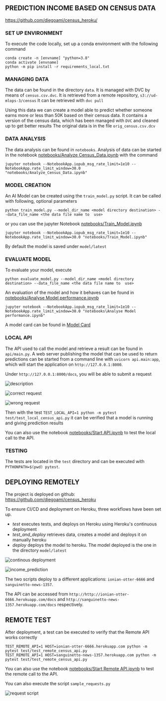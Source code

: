 ## PREDICTION INCOME BASED ON CENSUS DATA

https://github.com/diegoami/census_heroku/

### SET UP ENVIRONMENT
To execute the code locally, set up a conda environment with the following command

```
conda create -n [envname] "python=3.8" 
conda activate [envname]
python -m pip install -r requirements_local.txt
```

### MANAGING DATA

The data can be found in the directory `data`. It is managed with DVC by means of `census.csv.dvc`.
It is retrieved from a remote repository, `s3://ud-mlops-3/census`
It can be retrieved with `dvc pull`

Using this data we can create a model able to predict whether someone earns more or less than 50K based on their census data.
It contains a version of the census data, which has been managed with `DVC` and cleaned up to get better results
The original data is in the file `orig_census.csv.dcv`

### DATA ANALYSIS

The data analysis can be found in `notebooks`.
Analysis of data can be started in the notebook [notebooks/Analyze Census_Data.ipynb](notebooks/Analyze_Census_Data.ipynb) with the command

```
jupyter notebook --NotebookApp.iopub_msg_rate_limit=1e10 --NotebookApp.rate_limit_window=30.0 "notebooks/Analyze_Census_Data.ipynb"
```

### MODEL CREATION

An AI Model can be created using the `train_model.py` script. It can be called with following, optional parameters

```
python train_model.py --model_dir_name <model directory destination> --data_file_name <the data file name to  use>
```


or you can use the jupyter Notebook  [notebooks/Train_Model.ipynb](notebooks/Train_Model.ipynb)

```
jupyter notebook --NotebookApp.iopub_msg_rate_limit=1e10 --NotebookApp.rate_limit_window=30.0 "notebooks/Train_Model.ipynb"
```

By default the model is saved under `model/latest`

### EVALUATE MODEL

To evaluate your model, execute

```
python evaluate_model.py --model_dir_name <model directory destination> --data_file_name <the data file name to  use>
```

An evaluation of the model and how it behaves can be found in [notebooks/Analyse Model performance.ipynb](notebooks/Analyse_Model_performance.ipynb)

```
jupyter notebook --NotebookApp.iopub_msg_rate_limit=1e10 --NotebookApp.rate_limit_window=30.0 "notebooks\Analyse Model performance.ipynb"
```

A model card can be found in [Model Card](model_card.md)

### LOCAL API



The API used to call the model and retrieve a result can be found in `api/main.py`.
A web server publishing the model that can be used to return predictions can be started from a command line with `uvicorn api.main:app`,  
which will start the application on `http://127.0.0.1:8000`.

Under `http://127.0.0.1:8000/docs`, you will be able to submit a request

![description](images/call_1.jpg)

![correct request](images/call_response_1.png)

![wrong request](images/call_response_2.png)

Then with the test `TEST_LOCAL_API=1 python -m pytest test/test_local_census_api.py` it can be verified that a model is running and giving prediction results

You can also use the notebook [notebooks/Start API.ipynb](notebooks/Start_API.ipynb) to test the local call to the API.

### TESTING

The tests are located in the `test` directory and can be executed with `PYTHONPATH=$(pwd) pytest`.


## DEPLOYING REMOTELY

The project is deployed on github: https://github.com/diegoami/census_heroku

To ensure CI/CD and deployment on Heroku, three workflows have been set up.

* _test_ executes tests, and deploys on Heroku using Heroku's continuous deployment
* _test_and_deploy_  retrieves data, creates a model and deploys it on manually heroku
* _deploy_ deploys the model to heroku. The model deployed is the one in the directory `model/latest`

![continous deployment](images/continuous_deployment.png)

![income_prediction](images/income_prediction.png)


The two scripts deploy to a different applications: ```ionian-otter-6666``` and ```sanguinetto-news-1357```.

The API can be accessed from `http://http://ionian-otter-6666.herokuapp.com/docs` and  `http://sanguinetto-news-1357.herokuapp.com/docs` respectively.


## REMOTE TEST

After deployment, a test can be executed to verify that the Remote API works correctly

```
TEST_REMOTE_API=1 HOST=ionian-otter-6666.herokuapp.com python -m pytest test/test_remote_census_api.py
TEST_REMOTE_API=1 HOST=sanguinetto-news-1357.herokuapp.com python -m pytest test/test_remote_census_api.py
```


You can also use the notebook [notebooks/Start Remote API.ipynb](notebooks/Start_Remote_API.ipynb) to test the remote call to the API.

You can also execute the script `sample_requests.py`

![request script](images/live_post.png)
